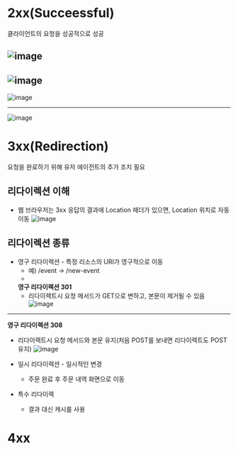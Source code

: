# 2xx(Succeessful)
클라이언트의 요청을 성공적으로 성공

![image](https://user-images.githubusercontent.com/59104703/167559933-f28dbc28-d972-4fa6-b05b-f695b230f163.png)
---
![image](https://user-images.githubusercontent.com/59104703/167560031-2dace419-fa0d-47c7-b72b-06b163fc23c7.png)
---
![image](https://user-images.githubusercontent.com/59104703/167560055-391f11ca-4c16-475c-8e0b-79ecc6661602.png)

---
![image](https://user-images.githubusercontent.com/59104703/167560068-ac244a0f-0623-4e94-9e17-0f8786f2cc03.png)



# 3xx(Redirection)
요청을 완료하기 위해 유저 에이전트의 추가 조치 필요

## 리다이렉션 이해
- 웹 브라우저는 3xx 응답의 결과에 Location 헤더가 있으면, Location 위치로 자동 이동
![image](https://user-images.githubusercontent.com/59104703/167560591-4a1e2f11-6c63-42bb-a409-bbd2664976be.png)

## 리다이렉션 종류
- 영구 리다이렉션 - 특정 리소스의 URI가 영구적으로 이동
  - 예) /event -> /new-event
  - 
  __영구 리다이렉션 301__
  - 리다이렉트시 요청 메서드가 GET으로 변하고, 본문이 제거될 수 있음
  ![image](https://user-images.githubusercontent.com/59104703/167561368-4d72014c-fdde-42d9-a4f4-aa29032b2c85.png)
---
__영구 리다이렉션 308__
- 리다이렉트시 요청 메서드와 본문 유지(처음 POST를 보내면 리다이렉트도 POST 유지)
![image](https://user-images.githubusercontent.com/59104703/167561422-3a8d451b-3255-4fcf-9abc-18fb0d0e1f54.png)

- 일시 리다이렉션 - 일시적인 변경
  - 주문 완료 후 주문 내역 화면으로 이동
- 특수 리다이렉
  - 결과 대신 캐시를 사용



# 4xx
